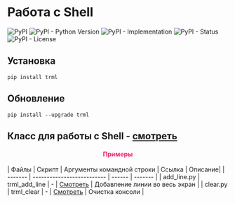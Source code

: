 # Работа с Shell

![PyPI](https://img.shields.io/pypi/v/trml)
![PyPI - Python Version](https://img.shields.io/pypi/pyversions/trml)
![PyPI - Implementation](https://img.shields.io/pypi/implementation/trml)
![PyPI - Status](https://img.shields.io/pypi/status/trml)
![PyPI - License](https://img.shields.io/pypi/l/trml)

## Установка

```shell script
pip install trml
```

## Обновление

```shell script
pip install --upgrade trml
```

## Класс для работы с Shell - [смотреть](https://github.com/DmitryRyumin/pkgs/blob/master/trml/trml/shell.py)

<h4 align="center"><span style="color:#EC256F;">Примеры</span></h4>

| Файлы | Скрипт | Аргументы командной строки | Ссылка | Описание|
| ------- | -------------------------- | ------ | ------- |
| add_line.py | trml_add_line | - | [Смотреть](https://github.com/DmitryRyumin/pkgs/blob/master/trml/trml/samples/add_line.py) | Добавление линии во весь экран |
| clear.py | trml_clear | - | [Смотреть](https://github.com/DmitryRyumin/pkgs/blob/master/trml/trml/samples/clear.py) | Очистка консоли |
